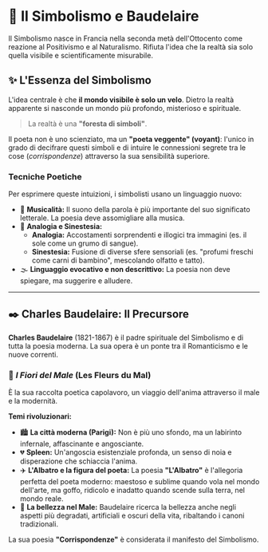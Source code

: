 # 🎨 Il Simbolismo e Baudelaire

Il Simbolismo nasce in Francia nella seconda metà dell'Ottocento come reazione al Positivismo e al Naturalismo. Rifiuta l'idea che la realtà sia solo quella visibile e scientificamente misurabile.

## ✨ L'Essenza del Simbolismo

L'idea centrale è che **il mondo visibile è solo un velo**. Dietro la realtà apparente si nasconde un mondo più profondo, misterioso e spirituale.

> La realtà è una **"foresta di simboli"**.

Il poeta non è uno scienziato, ma un **"poeta veggente" (voyant)**: l'unico in grado di decifrare questi simboli e di intuire le connessioni segrete tra le cose (*corrispondenze*) attraverso la sua sensibilità superiore.

### Tecniche Poetiche
Per esprimere queste intuizioni, i simbolisti usano un linguaggio nuovo:
*   🎵 **Musicalità:** Il suono della parola è più importante del suo significato letterale. La poesia deve assomigliare alla musica.
*   💫 **Analogia e Sinestesia:**
    *   **Analogia:** Accostamenti sorprendenti e illogici tra immagini (es. il sole come un grumo di sangue).
    *   **Sinestesia:** Fusione di diverse sfere sensoriali (es. "profumi freschi come carni di bambino", mescolando olfatto e tatto).
*   🌫️ **Linguaggio evocativo e non descrittivo:** La poesia non deve spiegare, ma suggerire e alludere.

---

## ✒️ Charles Baudelaire: Il Precursore

**Charles Baudelaire** (1821-1867) è il padre spirituale del Simbolismo e di tutta la poesia moderna. La sua opera è un ponte tra il Romanticismo e le nuove correnti.

### 📖 *I Fiori del Male* (Les Fleurs du Mal)

È la sua raccolta poetica capolavoro, un viaggio dell'anima attraverso il male e la modernità.

**Temi rivoluzionari:**
*   🏙️ **La città moderna (Parigi):** Non è più uno sfondo, ma un labirinto infernale, affascinante e angosciante.
*   💔 **Spleen:** Un'angoscia esistenziale profonda, un senso di noia e disperazione che schiaccia l'anima.
*   ✈️ **L'Albatro e la figura del poeta:** La poesia **"L'Albatro"** è l'allegoria perfetta del poeta moderno: maestoso e sublime quando vola nel mondo dell'arte, ma goffo, ridicolo e inadatto quando scende sulla terra, nel mondo reale.
*   🌸 **La bellezza nel Male:** Baudelaire ricerca la bellezza anche negli aspetti più degradati, artificiali e oscuri della vita, ribaltando i canoni tradizionali.

La sua poesia **"Corrispondenze"** è considerata il manifesto del Simbolismo.
